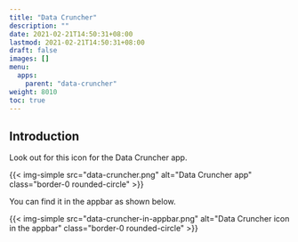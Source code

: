 ```yaml
---
title: "Data Cruncher"
description: ""
date: 2021-02-21T14:50:31+08:00
lastmod: 2021-02-21T14:50:31+08:00
draft: false
images: []
menu:
  apps:
    parent: "data-cruncher"
weight: 8010
toc: true
---
```


## Introduction

Look out for this icon for the Data Cruncher app.

{{< img-simple src="data-cruncher.png" alt="Data Cruncher app" class="border-0 rounded-circle" >}}

You can find it in the appbar as shown below.

{{< img-simple src="data-cruncher-in-appbar.png" alt="Data Cruncher icon in the appbar" class="border-0 rounded-circle" >}}
